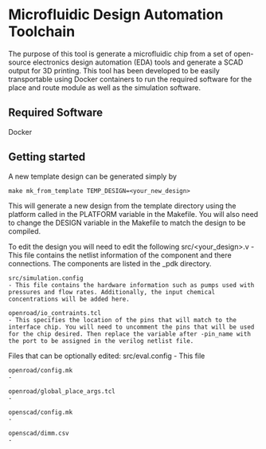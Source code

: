 # Microfluidic Design Automation Toolchain

The purpose of this tool is generate a microfluidic chip from a set of open-source electronics design automation (EDA) tools and generate a SCAD output for 3D printing. This tool has been developed to be easily transportable using Docker containers to run the required software for the place and route module as well as the simulation software.

## Required Software

Docker


## Getting started

A new template design can be generated simply by
```
make mk_from_template TEMP_DESIGN=<your_new_design>
```
This will generate a new design from the template directory using the platform called in the PLATFORM variable in the Makefile. You will also need to change the DESIGN variable in the Makefile to match the design to be compiled.

To edit the design you will need to edit the following
    src/<your_design>.v
    - This file contains the netlist information of the component and there connections. The components are listed in the <platform>_pdk directory.

    src/simulation.config
    - This file contains the hardware information such as pumps used with pressures and flow rates. Additionally, the input chemical concentrations will be added here.

    openroad/io_contraints.tcl
    - This specifies the location of the pins that will match to the interface chip. You will need to uncomment the pins that will be used for the chip desired. Then replace the variable after -pin_name with the port to be assigned in the verilog netlist file.


Files that can be optionally edited:
    src/eval.config
    - This file 
    
    openroad/config.mk
    - 
    
    openroad/global_place_args.tcl
    - 

    openscad/config.mk
    - 

    openscad/dimm.csv
    - 